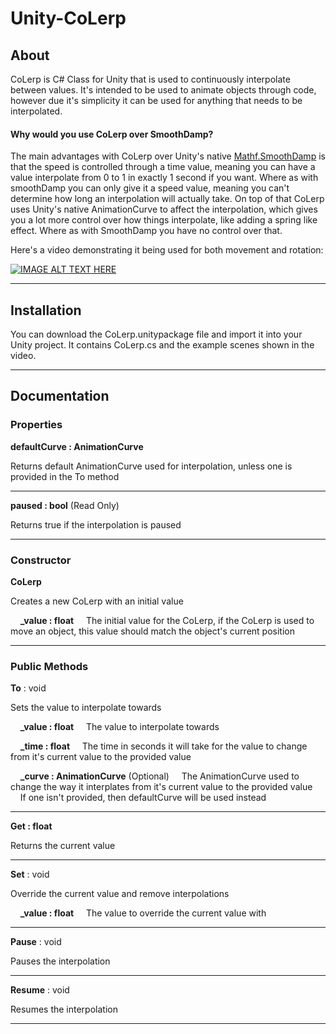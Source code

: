 # Unity-CoLerp

## About
CoLerp is C# Class for Unity that is used to continuously interpolate between values. It's intended to be used to animate objects through code, however due it's simplicity it can be used for anything that needs to be interpolated. 

#### Why would you use CoLerp over SmoothDamp?

The main advantages with CoLerp over Unity's native [Mathf.SmoothDamp](https://docs.unity3d.com/ScriptReference/Mathf.SmoothDamp.html) is that the speed is controlled through a time value, meaning you can have a value interpolate from 0 to 1 in exactly 1 second if you want. Where as with smoothDamp you can only give it a speed value, meaning you can't determine how long an interpolation will actually take. On top of that CoLerp uses Unity's native AnimationCurve to affect the interpolation, which gives you a lot more control over how things interpolate, like adding a spring like effect. Where as with SmoothDamp you have no control over that.

Here's a video demonstrating it being used for both movement and rotation:

[![IMAGE ALT TEXT HERE](https://img.youtube.com/vi/yHLHBVNWAQ8/0.jpg)](https://www.youtube.com/watch?v=yHLHBVNWAQ8)

___
## Installation

You can download the CoLerp.unitypackage file and import it into your Unity project. It contains CoLerp.cs and the example scenes shown in the video.

___
## Documentation


### Properties

**defaultCurve : AnimationCurve**

Returns default AnimationCurve used for interpolation, unless one is provided in the To method
___

**paused : bool** (Read Only)

Returns true if the interpolation is paused
___

### Constructor

**CoLerp**

Creates a new CoLerp with an initial value

&nbsp;&nbsp;&nbsp;&nbsp;**_value : float** 
&nbsp;&nbsp;&nbsp;&nbsp;The initial value for the CoLerp, if the CoLerp is used to move an object, this value should match the object's current position
___

### Public Methods

**To** : void

Sets the value to interpolate towards

&nbsp;&nbsp;&nbsp;&nbsp;**_value : float**
&nbsp;&nbsp;&nbsp;&nbsp;The value to interpolate towards

&nbsp;&nbsp;&nbsp;&nbsp;**_time : float**
&nbsp;&nbsp;&nbsp;&nbsp;The time in seconds it will take for the value to change from it's current value to the provided value

&nbsp;&nbsp;&nbsp;&nbsp;**_curve : AnimationCurve** (Optional)
&nbsp;&nbsp;&nbsp;&nbsp;The AnimationCurve used to change the way it interplates from it's current value to the provided value
&nbsp;&nbsp;&nbsp;&nbsp;If one isn't provided, then defaultCurve will be used instead
___

**Get : float**

Returns the current value
___

**Set** : void

Override the current value and remove interpolations

&nbsp;&nbsp;&nbsp;&nbsp;**_value : float**
&nbsp;&nbsp;&nbsp;&nbsp;The value to override the current value with
___

**Pause** : void

Pauses the interpolation
___

**Resume** : void

Resumes the interpolation
___________________________________________________________________________
